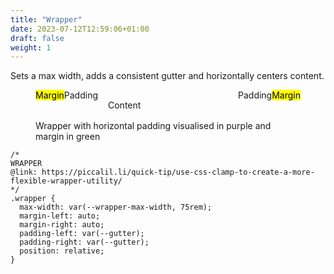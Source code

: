 ```yaml
---
title: "Wrapper"
date: 2023-07-12T12:59:06+01:00
draft: false
weight: 1
---
```


Sets a max width, adds a consistent gutter and horizontally centers content.

<figure>
  <div class="demo" style="display: flex;">
    <div class="margin"><mark>Margin</mark></div>
    <div class="padding">Padding</div>
    <div class="container" style="flex: 1; padding: 1rem;">Content</div>
    <div class="padding">Padding</div>
    <div class="margin"><mark>Margin</mark></div>
  </div>
  <figcaption>Wrapper with horizontal padding visualised in purple and margin in green</figcaption>
</figure>

```
/*
WRAPPER
@link: https://piccalil.li/quick-tip/use-css-clamp-to-create-a-more-flexible-wrapper-utility/
*/
.wrapper {
  max-width: var(--wrapper-max-width, 75rem);
  margin-left: auto;
  margin-right: auto;
  padding-left: var(--gutter);
  padding-right: var(--gutter);
  position: relative;
}
```
